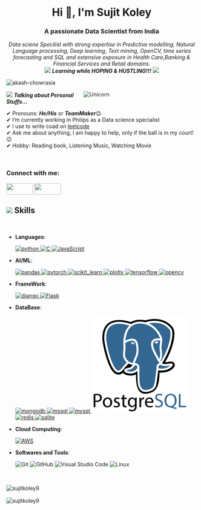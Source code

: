 <h1 align="center">Hi 👋, I'm Sujit Koley</h1>
<h3 align="center">A passionate Data Scientist from India</h3>
<p align="center">
  <em>
  Data sciene Specilist with strong expertise in Predictive modelling, Natural Language processing, Deep learning, Text mining, OpenCV, time series forecasting and SQL and extensive exposure in Health Care,Banking & Financial Services and Retail  domains.       
  </em> 
  <br>
  <img src="https://media.giphy.com/media/VgCDAzcKvsR6OM0uWg/giphy.gif" width="50" /> <b><i>Learning while HOPING & HUSTLING!!!</i></b> <img src="https://media.giphy.com/media/7j2hfyeVcDtf2/giphy.gif" width="50" />
</p>

<p align="left"> <img src="https://komarev.com/ghpvc/?username=akash-chowrasia&label=Profile%20views&color=0e75b6&style=flat" alt="akash-chowrasia" /> </p>
<img align="right" width=300px alt="Unicorn" src="https://user-images.githubusercontent.com/55389276/140866485-8fb1c876-9a8f-4d6a-98dc-08c4981eaf70.gif" />

<img src="https://media.giphy.com/media/ObNTw8Uzwy6KQ/giphy.gif" width="30px">&nbsp;***Talking about Personal Stuffs...***

✔ Pronouns: ***He/His*** or ***TeamMaker***😉 <br>
✔ I’m currently working in Philips as a Data science specialist<br>
✔ I use to write coad on [leetcode](https://leetcode.com/sujitkoley9/) <br>
✔ Ask me about anything, I am happy to help, only if the ball is in my court!😉<br>
✔ Hobby: Reading book, Listening Music, Watching Movie
 


</br>
<h3 align="left">Connect with me:</h3>
<p align="left">
<a href="https://linkedin.com/in/sujit-koley-091a60152" target="blank"><img align="center" src="https://img.shields.io/badge/LinkedIn-0077B5?style=for-the-badge&logo=linkedin&logoColor=white" height="30" width="70" /></a>
 <a href = "mailto: sujitkoley9@gmail.com"><img align="center" src="https://img.shields.io/badge/Gmail-D14836?style=for-the-badge&logo=gmail&logoColor=white" height="30" width="70" /></a>
</p>

 ## <img src="https://media2.giphy.com/media/QssGEmpkyEOhBCb7e1/giphy.gif?cid=ecf05e47a0n3gi1bfqntqmob8g9aid1oyj2wr3ds3mg700bl&rid=giphy.gif" width ="25"><b> Skills</b>
<br>

<p align="center">

- **Languages**:
    
    <a href="https://www.python.org"> <img src="https://img.shields.io/badge/Python%20-%2314354C.svg?style=for-the-badge&logo=python&logoColor=white" 
 alt="python"/>  </a>
    <a href="https://www.cprogramming.com/"> <img src="https://img.shields.io/badge/C%20-%232370ED.svg?style=for-the-badge&logo=c&logoColor=white" alt="C" /> </a> 
    <a href="https://developer.mozilla.org/en-US/docs/Web/JavaScript"> <img src="https://img.shields.io/badge/JavaScript-323330?style=for-the-badge&logo=javascript&logoColor=F7DF1E" alt="JavaScript" /></a>
 
- **AI/ML**:

  <a href="https://pandas.pydata.org/"> <img src="https://img.shields.io/badge/Pandas-2C2D72?style=for-the-badge&logo=pandas&logoColor=white" alt="pandas" /> </a>
   <a href="https://pytorch.org/" > <img src="https://img.shields.io/badge/PyTorch-EE4C2C?style=for-the-badge&logo=pytorch&logoColor=white" alt="pytorch" /> </a> 
   <a href="https://scikit-learn.org/"> <img src="https://img.shields.io/badge/scikit_learn-F7931E?style=for-the-badge&logo=scikit-learn&logoColor=white" 
   alt="scikit_learn" /> </a>
   <a href="https://plotly.com/"> <img src="https://img.shields.io/badge/Plotly-239120?style=for-the-badge&logo=plotly&logoColor=white" alt="plotly" /> </a>
   <a href="https://www.tensorflow.org" > <img src="https://img.shields.io/badge/TensorFlow-FF6F00?style=for-the-badge&logo=tensorflow&logoColor=white" alt="tensorflow"/> </a>
  <a href="https://opencv.org/" > <img src="https://img.shields.io/badge/OpenCV-27338e?style=for-the-badge&logo=OpenCV&logoColor=white" alt="opencv" /> </a> 
  
- **FrameWork**:

  <a href="https://www.djangoproject.com/" > <img src="https://img.shields.io/badge/Django-092E20?style=for-the-badge&logo=django&logoColor=green" alt="django" />
  </a>
  <a href="https://flask.palletsprojects.com/"> <img src="https://img.shields.io/badge/Flask-000000?style=for-the-badge&logo=flask&logoColor=white" alt="Flask"/>
  </a>

- **DataBase**:
    
    <a href="https://www.mongodb.com/" > <img src="https://img.shields.io/badge/MongoDB-4EA94B?style=for-the-badge&logo=mongodb&logoColor=white" alt="mongodb">  </a>
    <a href="https://www.microsoft.com/en-us/sql-server" > <img src="https://img.shields.io/badge/Microsoft_SQL_Server-CC2927?style=for-the-badge&logo=microsoft-sql-server&logoColor=white" alt="mssql"> </a>
    <a href="https://www.mysql.com/" > <img src="https://img.shields.io/badge/MySQL-005C84?style=for-the-badge&logo=mysql&logoColor=white" alt="mysql"> </a>
    <a href="https://www.postgresql.org" > <img src="https://raw.githubusercontent.com/devicons/devicon/master/icons/postgresql/postgresql-original-wordmark.svg" alt="postgresql">  </a>
    <a href="https://redis.io" > <img src="https://img.shields.io/badge/redis-%23DD0031.svg?&style=for-the-badge&logo=redis&logoColor=white" alt="redis">  </a>
    <a href="https://www.sqlite.org/" > <img src="https://img.shields.io/badge/SQLite-07405E?style=for-the-badge&logo=sqlite&logoColor=white" alt="sqlite">  </a> 

 
- **Cloud Computing**:
  
  <a href="https://aws.amazon.com/"> <img src="https://img.shields.io/badge/Amazon_AWS-FF9900?style=for-the-badge&logo=amazonaws&logoColor=white" alt="AWS"/> </a>
  
- **Softwares and Tools**:

  <a > <img src="https://img.shields.io/badge/git-%23F05033.svg?style=for-the-badge&logo=git&logoColor=white" alt="Git"/> </a>
  <a> <img src="https://img.shields.io/badge/github-%23121011.svg?style=for-the-badge&logo=github&logoColor=white" alt="GitHub"/> </a>
  <a > <img src="https://img.shields.io/badge/Visual%20Studio%20Code-0078d7.svg?style=for-the-badge&logo=visual-studio-code&logoColor=white" alt="Visual Studio Code"/> </a>
  <a > <img src="https://img.shields.io/badge/Linux-FCC624?style=for-the-badge&logo=linux&logoColor=black" alt="Linux"/> </a>
   


<br>


</p>

<p><img align="center" src="https://github-readme-stats.vercel.app/api/top-langs?username=sujitkoley9&show_icons=true&locale=en&layout=compact" alt="sujitkoley9" /></p>

<p><img align="center" src="https://github-readme-streak-stats.herokuapp.com/?user=sujitkoley9&" alt="sujitkoley9" /></p>

